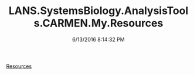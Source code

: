 ﻿---
title: LANS.SystemsBiology.AnalysisTools.CARMEN.My.Resources
date: 6/13/2016 8:14:32 PM
---

[Resources](T-LANS.SystemsBiology.AnalysisTools.CARMEN.My.Resources.Resources.html)
